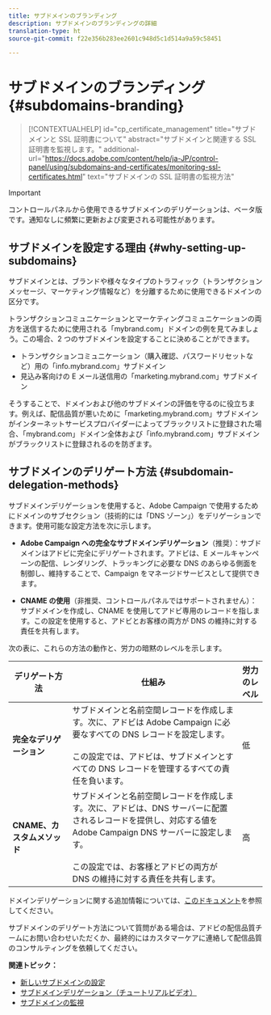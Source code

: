 ```yaml
---
title: サブドメインのブランディング
description: サブドメインのブランディングの詳細
translation-type: ht
source-git-commit: f22e356b283ee2601c948d5c1d514a9a59c58451

---
```



# サブドメインのブランディング {#subdomains-branding}

>[!CONTEXTUALHELP]
>id=&quot;cp_certificate_management&quot;
>title=&quot;サブドメインと SSL 証明書について&quot;
>abstract=&quot;サブドメインと関連する SSL 証明書を監視します。&quot;
>additional-url=&quot;https://docs.adobe.com/content/help/ja-JP/control-panel/using/subdomains-and-certificates/monitoring-ssl-certificates.html&quot; text=&quot;サブドメインの SSL 証明書の監視方法&quot;

>[!IMPORTANT]
>
>コントロールパネルから使用できるサブドメインのデリゲーションは、ベータ版です。通知なしに頻繁に更新および変更される可能性があります。

## サブドメインを設定する理由 {#why-setting-up-subdomains}

サブドメインとは、ブランドや様々なタイプのトラフィック（トランザクションメッセージ、マーケティング情報など）を分離するために使用できるドメインの区分です。

トランザクションコミュニケーションとマーケティングコミュニケーションの両方を送信するために使用される「mybrand.com」ドメインの例を見てみましょう。この場合、2 つのサブドメインを設定することに決めることができます。

* トランザクションコミュニケーション（購入確認、パスワードリセットなど）用の「info.mybrand.com」サブドメイン
* 見込み客向けの E メール送信用の「marketing.mybrand.com」サブドメイン

そうすることで、ドメインおよび他のサブドメインの評価を守るのに役立ちます。例えば、配信品質が悪いために「marketing.mybrand.com」サブドメインがインターネットサービスプロバイダーによってブラックリストに登録された場合、「mybrand.com」ドメイン全体および「info.mybrand.com」サブドメインがブラックリストに登録されるのを防ぎます。

## サブドメインのデリゲート方法 {#subdomain-delegation-methods}

サブドメインデリゲーションを使用すると、Adobe Campaign で使用するためにドメインのサブセクション（技術的には「DNS ゾーン」）をデリゲーションできます。使用可能な設定方法を次に示します。

* **Adobe Campaign への完全なサブドメインデリゲーション**（推奨）：サブドメインはアドビに完全にデリゲートされます。アドビは、E メールキャンペーンの配信、レンダリング、トラッキングに必要な DNS のあらゆる側面を制御し、維持することで、Campaign をマネージドサービスとして提供できます。

* **CNAME の使用**（非推奨、コントロールパネルではサポートされません）：サブドメインを作成し、CNAME を使用してアドビ専用のレコードを指します。この設定を使用すると、アドビとお客様の両方が DNS の維持に対する責任を共有します。

次の表に、これらの方法の動作と、労力の暗黙のレベルを示します。

| デリゲート方法 | 仕組み | 労力のレベル |
|---|---|---|
| **完全なデリゲーション** | サブドメインと名前空間レコードを作成します。次に、アドビは Adobe Campaign に必要なすべての DNS レコードを設定します。<br/><br/>この設定では、アドビは、サブドメインとすべての DNS レコードを管理するすべての責任を負います。 | 低 |
| **CNAME、カスタムメソッド** | サブドメインと名前空間レコードを作成します。次に、アドビは、DNS サーバーに配置されるレコードを提供し、対応する値を Adobe Campaign DNS サーバーに設定します。<br/><br/>この設定では、お客様とアドビの両方が DNS の維持に対する責任を共有します。 | 高 |

ドメインデリゲーションに関する追加情報については、[このドキュメント](https://helpx.adobe.com/jp/campaign/kb/domain-name-delegation.html)を参照してください。

サブドメインのデリゲート方法について質問がある場合は、アドビの配信品質チームにお問い合わせいただくか、最終的にはカスタマーケアに連絡して配信品質のコンサルティングを依頼してください。

**関連トピック：**

* [新しいサブドメインの設定](../../subdomains-certificates/using/setting-up-new-subdomain.md)
* [サブドメインデリゲーション（チュートリアルビデオ）](https://docs.adobe.com/content/help/en/campaign-learn/campaign-standard-tutorials/administrating/control-panel/subdomain-delegation.html)
* [サブドメインの監視](../../subdomains-certificates/using/monitoring-subdomains.md)
